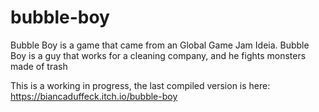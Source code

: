 # bubble-boy
 
Bubble Boy is a game that came from an Global Game Jam Ideia. Bubble Boy is a guy that works for a cleaning company, and he fights monsters made of trash

This is a working in progress, the last compiled version is here: https://biancaduffeck.itch.io/bubble-boy
